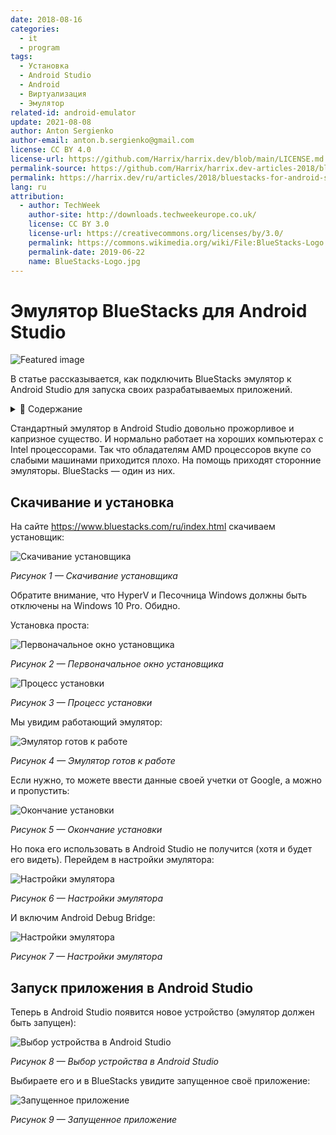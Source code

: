 ```yaml
---
date: 2018-08-16
categories:
  - it
  - program
tags:
  - Установка
  - Android Studio
  - Android
  - Виртуализация
  - Эмулятор
related-id: android-emulator
update: 2021-08-08
author: Anton Sergienko
author-email: anton.b.sergienko@gmail.com
license: CC BY 4.0
license-url: https://github.com/Harrix/harrix.dev/blob/main/LICENSE.md
permalink-source: https://github.com/Harrix/harrix.dev-articles-2018/blob/main/bluestacks-for-android-studio/bluestacks-for-android-studio.md
permalink: https://harrix.dev/ru/articles/2018/bluestacks-for-android-studio/
lang: ru
attribution:
  - author: TechWeek
    author-site: http://downloads.techweekeurope.co.uk/
    license: CC BY 3.0
    license-url: https://creativecommons.org/licenses/by/3.0/
    permalink: https://commons.wikimedia.org/wiki/File:BlueStacks-Logo.jpg
    permalink-date: 2019-06-22
    name: BlueStacks-Logo.jpg
---
```


# Эмулятор BlueStacks для Android Studio

![Featured image](featured-image.svg)

В статье рассказывается, как подключить BlueStacks эмулятор к Android Studio для запуска своих разрабатываемых приложений.

<details>
<summary>📖 Содержание</summary>

## Содержание

- [Скачивание и установка](#скачивание-и-установка)
- [Запуск приложения в Android Studio](#запуск-приложения-в-android-studio)

</details>

Стандартный эмулятор в Android Studio довольно прожорливое и капризное существо. И нормально работает на хороших компьютерах с Intel процессорами. Так что обладателям AMD процессоров вкупе со слабыми машинами приходится плохо. На помощь приходят сторонние эмуляторы. BlueStacks — один из них.

## Скачивание и установка

На сайте <https://www.bluestacks.com/ru/index.html> скачиваем установщик:

![Скачивание установщика](img/download.png)

_Рисунок 1 — Скачивание установщика_

Обратите внимание, что HyperV и Песочница Windows должны быть отключены на Windows 10 Pro. Обидно.

Установка проста:

![Первоначальное окно установщика](img/install_01.png)

_Рисунок 2 — Первоначальное окно установщика_

![Процесс установки](img/install_02.png)

_Рисунок 3 — Процесс установки_

Мы увидим работающий эмулятор:

![Эмулятор готов к работе](img/blue-stacks.png)

_Рисунок 4 — Эмулятор готов к работе_

Если нужно, то можете ввести данные своей учетки от Google, а можно и пропустить:

![Окончание установки](img/install_03.png)

_Рисунок 5 — Окончание установки_

Но пока его использовать в Android Studio не получится (хотя и будет его видеть). Перейдем в настройки эмулятора:

![Настройки эмулятора](img/settings_01.png)

_Рисунок 6 — Настройки эмулятора_

И включим Android Debug Bridge:

![Настройки эмулятора](img/settings_02.png)

_Рисунок 7 — Настройки эмулятора_

## Запуск приложения в Android Studio

Теперь в Android Studio появится новое устройство (эмулятор должен быть запущен):

![Выбор устройства в Android Studio](img/run_01.png)

_Рисунок 8 — Выбор устройства в Android Studio_

Выбираете его и в BlueStacks увидите запущенное своё приложение:

![Запущенное приложение](img/run_02.png)

_Рисунок 9 — Запущенное приложение_
